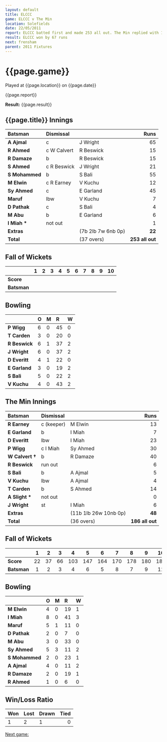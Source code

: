 ```yaml
---
layout: default
title: ELCCC
game: ELCCC v The Min
location: Solefields
date: 22/05/2011
report: ELCCC batted first and made 253 all out. The Min replied with 186 all out
result: ELCCC won by 67 runs
next: frensham
parent: 2011 Fixtures
---
```


# {{page.game}}

Played at {{page.location}} on {{page.date}}

{{page.report}}

**Result:** {{page.result}}

## {{page.title}} Innings

| Batsman | Dismissal |  | Runs |
|:---|:---|---|---:|
| **A Ajmal** | c | J Wright | 65 |
| **R Ahmed** | c W Calvert | R Beswick | 15 |
| **R Damaze** | b | R Beswick | 15 |
| **S Ahmed** | c R Beswick | J Wright | 21 |
| **S Mohammed** | b | S Bali | 55 |
| **M Elwin** | c R Earney | V Kuchu | 12 |
| **Sy Ahmed** | c | E Garland | 45 |
| **Maruf** | lbw | V Kuchu | 7 |
| **D Pathak** | c | S Bali | 4 |
| **M Abu** | b | E Garland | 6 |
| **I Miah &#42;** | not out |  | 1 |
| **Extras** | | (7b 2lb 7w 6nb 0p) | **22** |
| **Total** | | (37 overs) | **253 all out** |

## Fall of Wickets

| | 1 | 2 | 3 | 4 | 5 | 6 | 7 | 8 | 9 | 10 |
|---|:---:|:---:|:---:|:---:|:---:|:---:|:---:|:---:|:---:|:---:|
| **Score** |  |  |  |  |  |  |  |  |  |  |
| **Batsman** |  |  |  |  |  |  |  |  |  |  |

## Bowling

| | O | M | R | W |
|---|:---|:---|:---|:---|
| **P Wigg** | 6 | 0 | 45 | 0 |
| **T Carden** | 3 | 0 | 20 | 0 |
| **R Beswick** | 6 | 1 | 37 | 2 |
| **J Wright** | 6 | 0 | 37 | 2 |
| **D Everitt** | 4 | 1 | 22 | 0 |
| **E Garland** | 3 | 0 | 19 | 2 |
| **S Bali** | 5 | 0 | 22 | 2 |
| **V Kuchu** | 4 | 0 | 43 | 2 |

## The Min Innings

| Batsman | Dismissal |  | Runs |
|:---|:---|---|---:|
| **R Earney** | c (keeper) | M Elwin | 13 |
| **E Garland** | b | I Miah | 7 |
| **D Everitt** | lbw | I Miah | 23 |
| **P Wigg** | c I Miah | Sy Ahmed | 30 |
| **W Calvert &#8224;** | b | R Damaze | 40 |
| **R Beswick** | run out |  | 6 |
| **S Bali** | b | A Ajmal | 5 |
| **V Kuchu** | lbw | A Ajmal | 4 |
| **T Carden** | b | S Ahmed | 14 |
| **A Slight &#42;** | not out |  | 0 |
| **J Wright** | st | I Miah | 6 |
| **Extras** | | (11b 1lb 26w 10nb 0p) | **48** |
| **Total** | | (36 overs) | **186 all out** |

## Fall of Wickets

| | 1 | 2 | 3 | 4 | 5 | 6 | 7 | 8 | 9 | 10 |
|---|:---:|:---:|:---:|:---:|:---:|:---:|:---:|:---:|:---:|:---:|
| **Score** | 22 | 37 | 66 | 103 | 147 | 164 | 170 | 178 | 180 | 186 |
| **Batsman** | 1 | 2 | 3 | 4 | 6 | 5 | 8 | 7 | 9 | 11 |

## Bowling

| | O | M | R | W |
|---|:---|:---|:---|:---|
| **M Elwin** | 4 | 0 | 19 | 1 |
| **I Miah** | 8 | 0 | 41 | 3 |
| **Maruf** | 5 | 1 | 11 | 0 |
| **D Pathak** | 2 | 0 | 7 | 0 |
| **M Abu** | 3 | 0 | 33 | 0 |
| **Sy Ahmed** | 5 | 3 | 11 | 2 |
| **S Mohammed** | 2 | 0 | 23 | 1 |
| **A Ajmal** | 4 | 0 | 11 | 2 |
| **R Damaze** | 2 | 0 | 19 | 1 |
| **R Ahmed** | 1 | 0 | 6 | 0 |

## Win/Loss Ratio

| Won | Lost | Drawn | Tied |
|:---|:---|:---|---:|
| 1 | 2 | 1 | 0 |

[Next game:]({{page.next}})